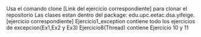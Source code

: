 Usa el comando clone [Link del ejercicio correspondiente] para clonar el repositorio
Las clases estan dentro del package: edu.upc.eetac.dsa.yifeige.[ejercicio correspondiente]
Ejercicio1_exception contiene todo los ejercicios de excepcion(Ex1,Ex2 y Ex3)
Ejercicio8(Thread) contiene Ejercicio 10 y 11
